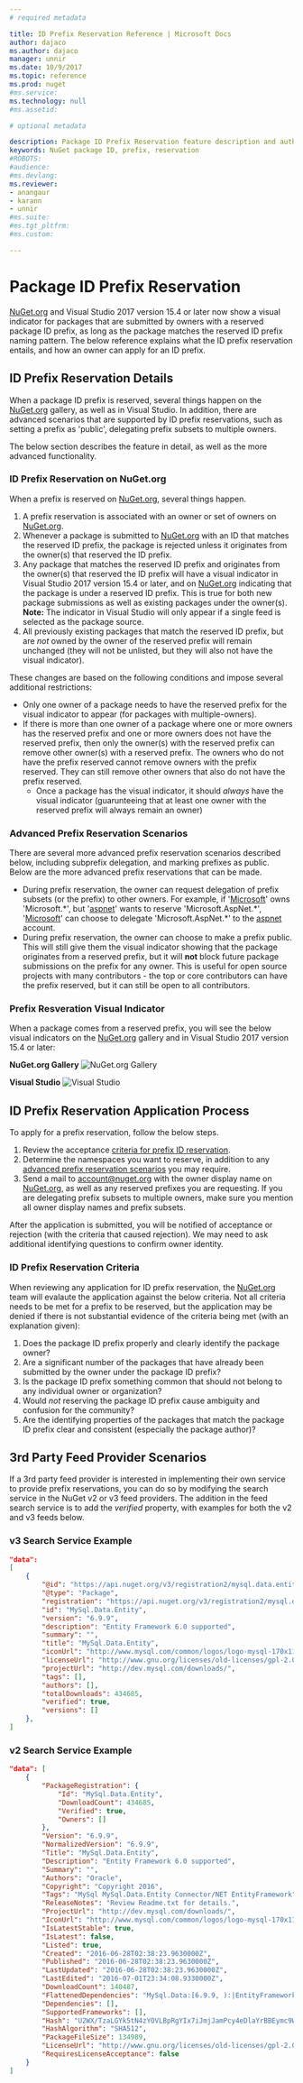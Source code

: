 ```yaml
---
# required metadata

title: ID Prefix Reservation Reference | Microsoft Docs
author: dajaco
ms.author: dajaco
manager: unnir
ms.date: 10/9/2017
ms.topic: reference
ms.prod: nuget
#ms.service:
ms.technology: null
#ms.assetid: 

# optional metadata

description: Package ID Prefix Reservation feature description and author guide.
keywords: NuGet package ID, prefix, reservation
#ROBOTS:
#audience:
#ms.devlang:
ms.reviewer:
- anangaur
- karann
- unnir
#ms.suite:
#ms.tgt_pltfrm:
#ms.custom:

---
```


# Package ID Prefix Reservation
[NuGet.org](https://www.nuget.org/) and Visual Studio 2017 version 15.4 or later now show a visual indicator for packages that are submitted by owners with a reserved package ID prefix, as long as the package matches the reserved ID prefix naming pattern. The below reference explains what the ID prefix reservation entails, and how an owner can apply for an ID prefix.

## ID Prefix Reservation Details 
When a package ID prefix is reserved, several things happen on the [NuGet.org](https://www.nuget.org/) gallery, as well as in Visual Studio. In addition, there are advanced scenarios that are supported by ID prefix reservations, such as setting a prefix as 'public', delegating prefix subsets to multiple owners.

The below section describes the feature in detail, as well as the more advanced functionality.

### ID Prefix Reservation on NuGet.org
When a prefix is reserved on [NuGet.org](https://www.nuget.org/), several things happen. 
1. A prefix reservation is associated with an owner or set of owners on [NuGet.org](https://www.nuget.org/). 
2. Whenever a package is submitted to [NuGet.org](https://www.nuget.org/) with an ID that matches the reserved ID prefix, the package is rejected unless it originates from the owner(s) that reserved the ID prefix.
3. Any package that matches the reserved ID prefix and originates from the owner(s) that reserved the ID prefix will have a visual indicator in Visual Studio 2017 version 15.4 or later, and on [NuGet.org](https://www.nuget.org/) indicating that the package is under a reserved ID prefix. This is true for both new package submissions as well as existing packages under the owner(s). **Note:** The indicator in Visual Studio will only appear if a single feed is selected as the package source. 
4. All previously existing packages that match the reserved ID prefix, but are *not* owned by the owner of the reserved prefix will remain unchanged (they will not be unlisted, but they will also not have the visual indicator).

These changes are based on the following conditions and impose several additional restrictions:
* Only one owner of a package needs to have the reserved prefix for the visual indicator to appear (for packages with multiple-owners).
* If there is more than one owner of a package where one or more owners has the reserved prefix and one or more owners does not have the reserved prefix, then only the owner(s) with the reserved prefix can remove other owner(s) with a reserved prefix. The owners who do not have the prefix reserved cannot remove owners with the prefix reserved. They can still remove other owners that also do not have the prefix reserved.
  * Once a package has the visual indicator, it should *always* have the visual indicator (guarunteeing that at least one owner with the reserved prefix will always remain an owner)

### Advanced Prefix Reservation Scenarios
There are several more advanced prefix reservation scenarios described below, including subprefix delegation, and marking prefixes as public. Below are the more advanced prefix reservations that can be made. 

* During prefix reservation, the owner can request delegation of prefix subsets (or the prefix) to other owners. For example, if '[Microsoft](https://www.nuget.org/profiles/microsoft)' owns 'Microsoft.\*', but '[aspnet](https://www.nuget.org/profiles/aspnet)' wants to reserve 'Microsoft.AspNet.\*', '[Microsoft](https://www.nuget.org/profiles/microsoft)' can choose to delegate 'Microsoft.AspNet.\*' to the [aspnet](https://www.nuget.org/profiles/aspnet) account.
*  During prefix reservation, the owner can choose to make a prefix public. This will still give them the visual indicator showing that the package originates from a reserved prefix, but it will **not** block future package submissions on the prefix for any owner. This is useful for open source projects with many contributors - the top or core contributors can have the prefix reserved, but it can still be open to all contributors. 

### Prefix Resveration Visual Indicator
When a package comes from a reserved prefix, you will see the below visual indicators on the [NuGet.org](https://www.nuget.org/) gallery and in Visual Studio 2017 version 15.4 or later:

**NuGet.org Gallery**
![NuGet.org Gallery](..\media\nuget-gallery-reserved-prefix.png)

**Visual Studio**
![Visual Studio](..\media\visual-studio-reserved-prefix.png)

## ID Prefix Reservation Application Process
To apply for a prefix reservation, follow the below steps. 
1. Review the acceptance [criteria for prefix ID reservation](#id-prefix-reservation-criteria).
2. Determine the namespaces you want to reserve, in addition to any [advanced prefix reservation scenarios](#advanced-prefix-reservation-scenarios) you may require.
3. Send a mail to [account@nuget.org](mailto:account@nuget.org) with the owner display name on [NuGet.org](https://www.nuget.org/), as well as any reserved prefixes you are requesting. If you are delegating prefix subsets to multiple owners, make sure you mention all owner display names and prefix subsets.

After the application is submitted, you will be notified of acceptance or rejection (with the criteria that caused rejection). We may need to ask additional identifying questions to confirm owner identity. 

### ID Prefix Reservation Criteria
When reviewing any application for ID prefix reservation, the [NuGet.org](https://www.nuget.org/) team will evalaute the application against the below criteria. Not all criteria needs to be met for a prefix to be reserved, but the application may be denied if there is not substantial evidence of the criteria being met (with an explanation given):
1. Does the package ID prefix properly and clearly identify the package owner?
2. Are a significant number of the packages that have already been submitted by the owner under the package ID prefix?
3. Is the package ID prefix something common that should not belong to any individual owner or organization?
4. Would *not* reserving the package ID prefix cause ambiguity and confusion for the community?
5. Are the identifying properties of the packages that match the package ID prefix clear and consistent (especially the package author)?

## 3rd Party Feed Provider Scenarios
If a 3rd party feed provider is interested in implementing their own service to provide prefix reservations, you can do so by modifying the search service in the NuGet v2 or v3 feed providers. The addition in the feed search service is to add the *verified* property, with examples for both the v2 and v3 feeds below. 

### v3 Search Service Example
```json
"data": 
[
    {
        "@id": "https://api.nuget.org/v3/registration2/mysql.data.entity/index.json",
        "@type": "Package",
        "registration": "https://api.nuget.org/v3/registration2/mysql.data.entity/index.json",
        "id": "MySql.Data.Entity",
        "version": "6.9.9",
        "description": "Entity Framework 6.0 supported",
        "summary": "",
        "title": "MySql.Data.Entity",
        "iconUrl": "http://www.mysql.com/common/logos/logo-mysql-170x115.png",
        "licenseUrl": "http://www.gnu.org/licenses/old-licenses/gpl-2.0.html",
        "projectUrl": "http://dev.mysql.com/downloads/",
        "tags": [],
        "authors": [],
        "totalDownloads": 434685,
        "verified": true,
        "versions": []
    },
]
```

### v2 Search Service Example
```json
"data": [
    {
        "PackageRegistration": {
            "Id": "MySql.Data.Entity",
            "DownloadCount": 434685,
            "Verified": true,
            "Owners": []
        },
        "Version": "6.9.9",
        "NormalizedVersion": "6.9.9",
        "Title": "MySql.Data.Entity",
        "Description": "Entity Framework 6.0 supported",
        "Summary": "",
        "Authors": "Oracle",
        "Copyright": "Copyright 2016",
        "Tags": "MySql MySql.Data.Entity Connector/NET EntityFramework",
        "ReleaseNotes": "Review Readme.txt for details.",
        "ProjectUrl": "http://dev.mysql.com/downloads/",
        "IconUrl": "http://www.mysql.com/common/logos/logo-mysql-170x115.png",
        "IsLatestStable": true,
        "IsLatest": false,
        "Listed": true,
        "Created": "2016-06-28T02:38:23.9630000Z",
        "Published": "2016-06-28T02:38:23.9630000Z",
        "LastUpdated": "2016-06-28T02:38:23.9630000Z",
        "LastEdited": "2016-07-01T23:34:08.9330000Z",
        "DownloadCount": 140487,
        "FlattenedDependencies": "MySql.Data:[6.9.9, ):|EntityFramework:[6.0.0, ):",
        "Dependencies": [],
        "SupportedFrameworks": [],
        "Hash": "U2WX/TzaLGYk5tN4zYOVLBpRgYIx7iJmjJamPcy4eDlaYrBBEymc9WI4R6hKSFdnSfhEOAPtUlsFn8l1ZB67Dg==",
        "HashAlgorithm": "SHA512",
        "PackageFileSize": 134989,
        "LicenseUrl": "http://www.gnu.org/licenses/old-licenses/gpl-2.0.html",
        "RequiresLicenseAcceptance": false
    }
]
```